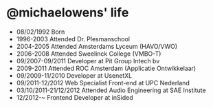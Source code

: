 @michaelowens' life
===============

- 08/02/1992 Born
- 1996-2003 Attended Dr. Plesmanschool
- 2004-2005 Attended Amsterdams Lyceum (HAVO/VWO)
- 2006-2008 Attended Sweelinck College (VMBO-T)
- 09/2007-09/2011 Developer at Pit Group Intech bv
- 2009-2011 Attended ROC Amsterdam (Applicatie Ontwikkelaar) 
- 09/2009-11/2010 Developer at UsenetXL
- 09/2011-12/2012 Web Specialist Front-end at UPC Nederland
- 03/10/2011-21/12/2012 Attended Audio Engineering at SAE Institute
- 12/2012-~ Frontend Developer at inSided